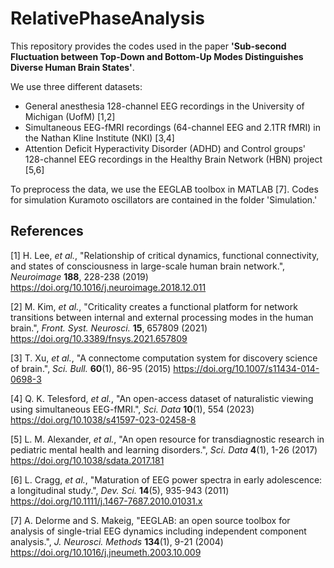 # RelativePhaseAnalysis
This repository provides the codes used in the paper **'Sub-second Fluctuation between Top-Down and Bottom-Up Modes Distinguishes Diverse Human Brain States'**.

We use three different datasets:
- General anesthesia 128-channel EEG recordings in the University of Michigan (UofM) [1,2]
- Simultaneous EEG-fMRI recordings (64-channel EEG and 2.1TR fMRI) in the Nathan Kline Institute (NKI) [3,4]
- Attention Deficit Hyperactivity Disorder (ADHD) and Control groups' 128-channel EEG recordings in the Healthy Brain Network (HBN) project [5,6]

To preprocess the data, we use the EEGLAB toolbox in MATLAB [7].
Codes for simulation Kuramoto oscillators are contained in the folder 'Simulation.'

## References
[1] H. Lee, _et al._, "Relationship of critical dynamics, functional connectivity, and states of consciousness in large-scale human brain network.", _Neuroimage_ **188**, 228-238 (2019) https://doi.org/10.1016/j.neuroimage.2018.12.011

[2] M. Kim, _et al._, "Criticality creates a functional platform for network transitions between internal and external processing modes in the human brain.", _Front. Syst. Neurosci._ **15**, 657809 (2021) https://doi.org/10.3389/fnsys.2021.657809

[3] T. Xu, _et al._, "A connectome computation system for discovery science of brain.", _Sci. Bull._ **60**(1), 86-95 (2015) https://doi.org/10.1007/s11434-014-0698-3

[4] Q. K. Telesford, _et al._, "An open-access dataset of naturalistic viewing using simultaneous EEG-fMRI.", _Sci. Data_ **10**(1), 554 (2023) https://doi.org/10.1038/s41597-023-02458-8

[5] L. M. Alexander, _et al._, "An open resource for transdiagnostic research in pediatric mental health and learning disorders.", _Sci. Data_ **4**(1), 1-26 (2017) https://doi.org/10.1038/sdata.2017.181

[6] L. Cragg, _et al._, "Maturation of EEG power spectra in early adolescence: a longitudinal study.", _Dev. Sci._ **14**(5), 935-943 (2011) https://doi.org/10.1111/j.1467-7687.2010.01031.x

[7] A. Delorme and S. Makeig, "EEGLAB: an open source toolbox for analysis of single-trial EEG dynamics including independent component analysis.", _J. Neurosci. Methods_ **134**(1), 9-21 (2004) https://doi.org/10.1016/j.jneumeth.2003.10.009

